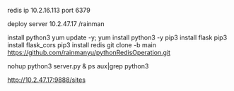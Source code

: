 redis ip
10.2.16.113
port 6379

deploy server
10.2.47.17
/rainman

install python3
yum update -y;
yum install python3 -y
pip3 install flask
pip3 install flask_cors
pip3 install redis
git clone -b main https://github.com/rainmanyu/pythonRedisOperation.git

nohup python3 server.py &
ps aux|grep python3

http://10.2.47.17:9888/sites